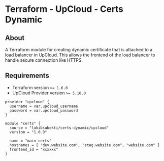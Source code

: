 # Terraform - UpCloud - Certs Dynamic


## About
A Terraform module for creating dynamic certificate that is attached to a load balancer in UpCloud.
This allows the frontend of the load balancer to handle secure connection like HTTPS.


## Requirements
- Terraform version `>= 1.6.0`
- UpCloud Provider version `>= 5.10.0`



```hcl
provider "upcloud" {
  username = var.upcloud_username
  password = var.upcloud_password
}

module "certs" {
  source = "lukibsubekti/certs-dynamic/upcloud"
  version = "1.0.0"

  name = "main-certs"
  hostnames = [ "dev.website.com", "stag.website.com", "website.com" ]
  frontend_id = "xxxxxx"
}
```